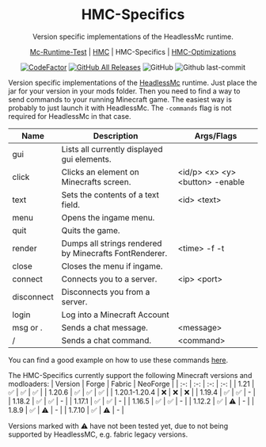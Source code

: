 <h1 align="center" style="font-weight: normal;"><b>HMC-Specifics</b></h1>
<p align="center">Version specific implementations of the HeadlessMc runtime.</p>
<p align="center"><a href="https://github.com/3arthqu4ke/mc-runtime-test">Mc-Runtime-Test</a> | <a href="https://github.com/3arthqu4ke/headlessmc">HMC</a> | HMC-Specifics | <a href="https://github.com/3arthqu4ke/hmc-optimizations">HMC-Optimizations</a></p>

<div align="center">

[![CodeFactor](https://www.codefactor.io/repository/github/3arthqu4ke/hmc-specifics/badge/main)](https://www.codefactor.io/repository/github/3arthqu4ke/hmc-specifics/overview/main)
[![GitHub All Releases](https://img.shields.io/github/downloads/3arthqu4ke/hmc-specifics/total.svg)](https://github.com/3arthqu4ke/hmc-specifics/releases)
![GitHub](https://img.shields.io/github/license/3arthqu4ke/hmc-specifics)
![Github last-commit](https://img.shields.io/github/last-commit/3arthqu4ke/hmc-specifics)

</div>

Version specific implementations of the [HeadlessMc](https://github.com/3arthqu4ke/HeadlessMc) runtime. Just place the
jar for your version in your mods folder. Then you need to find a way to send commands to your running Minecraft game.
The easiest way is probably to just launch it with HeadlessMc. The `-commands` flag is not required for HeadlessMc in
that case.

| Name       | Description                                            | Args/Flags                              |
|------------|--------------------------------------------------------|-----------------------------------------|
| gui        | Lists all currently displayed gui elements.            |                                         |
| click      | Clicks an element on Minecrafts screen.                | \<id/p\> \<x\> \<y\> \<button\> -enable |
| text       | Sets the contents of a text field.                     | \<id\> \<text\>                         |
| menu       | Opens the ingame menu.                                 |                                         |
| quit       | Quits the game.                                        |                                         |
| render     | Dumps all strings rendered by Minecrafts FontRenderer. | \<time\> -f -t                          |
| close      | Closes the menu if ingame.                             |                                         |
| connect    | Connects you to a server.                              | \<ip\> \<port\>                         |
| disconnect | Disconnects you from a server.                         |                                         |
| login      | Log into a Minecraft Account                           |                                         |
| msg or .   | Sends a chat message.                                  | \<message\>                             |
| /          | Sends a chat command.                                  | \<command\>                             |

You can find a good example on how to use these
commands [here](https://github.com/3arthqu4ke/HeadlessMc/issues/8#issuecomment-1159378478).

The HMC-Specifics currently support the following Minecraft versions and modloaders:
| Version | Forge | Fabric | NeoForge |
| :-: | :-: | :-: | :-: |
| 1.21 | :white_check_mark:  | :white_check_mark:  | :white_check_mark: |
| 1.20.6 | :white_check_mark:  | :white_check_mark:  | :white_check_mark: |
| 1.20.1-1.20.4 | :x:  | :x:  | :x:  |
| 1.19.4 | :white_check_mark:  | :white_check_mark:  | - |
| 1.18.2 | :white_check_mark:  | :white_check_mark:  | - |
| 1.17.1 | :white_check_mark:  | :white_check_mark:  | - |
| 1.16.5 | :white_check_mark:  | :white_check_mark:  | - |
| 1.12.2 | :white_check_mark:  | :warning:  | - |
| 1.8.9 | :white_check_mark:  | :warning:  | - |
| 1.7.10 | :white_check_mark:  | :warning:  | - |

Versions marked with :warning: have not been tested yet, due to not being supported by HeadlessMC, e.g. fabric legacy
versions.
